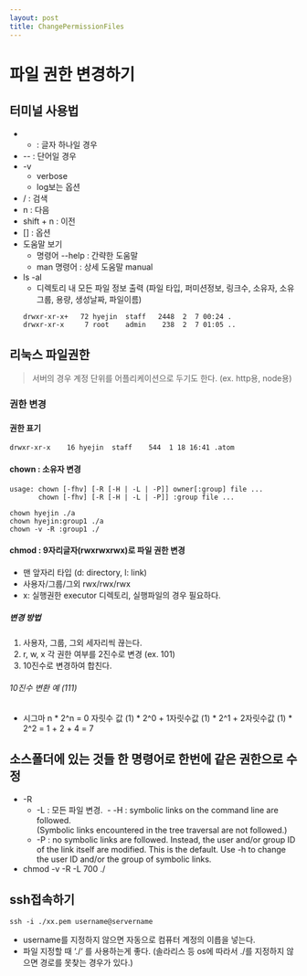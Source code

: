 ```yaml
---
layout: post
title: ChangePermissionFiles
---
```


# 파일 권한 변경하기 

## 터미널 사용법
- - : 글자 하나일 경우 
- -- : 단어일 경우 
- -v
  - verbose
  - log보는 옵션
- / : 검색
- n : 다음
- shift + n : 이전 
- [] : 옵션
- 도움말 보기
  - 명령어 --help : 간략한 도움말
  - man 명령어 : 상세 도움말 manual
- ls -al
  - 디렉토리 내 모든 파일 정보 출력
  (파일 타입, 퍼미션정보, 링크수, 소유자, 소유그룹, 용량, 생성날짜, 파일이름)
  ```
  drwxr-xr-x+   72 hyejin  staff   2448  2  7 00:24 .
  drwxr-xr-x     7 root    admin    238  2  7 01:05 ..
  ```

## 리눅스 파일권한 
> 서버의 경우 계정 단위를 어플리케이션으로 두기도 한다. (ex. http용, node용)

### 권한 변경 
#### 권한 표기 
`drwxr-xr-x    16 hyejin  staff    544  1 18 16:41 .atom`

#### chown : 소유자 변경 
```
usage: chown [-fhv] [-R [-H | -L | -P]] owner[:group] file ...
       chown [-fhv] [-R [-H | -L | -P]] :group file ...
```
```
chown hyejin ./a
chown hyejin:group1 ./a
chown -v -R :group1 ./
```

#### chmod : 9자리글자(rwxrwxrwx)로 파일 권한 변경
- 맨 앞자리 타입 (d: directory, l: link) 
- 사용자/그룹/그외 rwx/rwx/rwx
- x: 실행권한 executor
    디렉토리, 실행파일의 경우 필요하다.

##### 변경 방법 
1. 사용자, 그룹, 그외 세자리씩 끊는다.
2. r, w, x 각 권한 여부를 2진수로 변경 (ex. 101)
3. 10진수로 변경하여 합친다. 

###### 10진수 변환 예 (111)
- 시그마 n * 2^n
 = 0 자릿수 값 (1) * 2^0 + 1자릿수값 (1) * 2^1 + 2자릿수값 (1) * 2^2
 = 1 + 2 + 4 = 7
 
## 소스폴더에 있는 것들 한 명령어로 한번에 같은 권한으로 수정
- -R 
  - -L : 모든 파일 변경.
  - -H : symbolic links on the command line are followed.  
        (Symbolic links encountered in the tree traversal are not followed.)
  - -P : no symbolic links are followed.
        Instead, the user and/or group ID of the link itself are modified.
        This is the default. Use -h to change the user ID and/or the group of symbolic links.
- chmod -v -R -L 700 ./

## ssh접속하기
```
ssh -i ./xx.pem username@servername
```
- username를 지정하지 않으면 자동으로 컴퓨터 계정의 이릅을 넣는다.
- 파일 지정할 때  ‘./‘ 를 사용하는게 좋다. (솔라리스 등 os에 따라서 ./를 지정하지 않으면 경로를 못찾는 경우가 있다.)  

